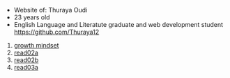 * Website of: Thuraya Oudi
* 23 years old
*  English Language and Literatute graduate and web development student https://github.com/Thuraya12

1. [growth mindset](growthmindset.md)  
2. [read02a](read02a.md)
3. [read02b](read02b.md)
4. [read03a](read03a.md)